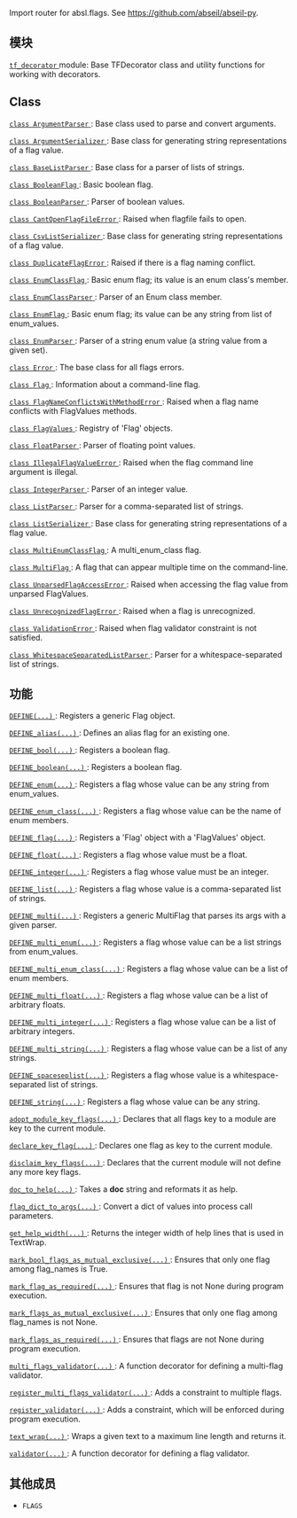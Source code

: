 Import router for absl.flags. See https://github.com/abseil/abseil-py.

## 模块
[ `tf_decorator` ](https://tensorflow.google.cn/api_docs/python/tf/compat/v1/flags/tf_decorator) module: Base TFDecorator class and utility functions for working with decorators.

## Class 
[ `class ArgumentParser` ](https://tensorflow.google.cn/api_docs/python/tf/compat/v1/flags/ArgumentParser): Base class used to parse and convert arguments.

[ `class ArgumentSerializer` ](https://tensorflow.google.cn/api_docs/python/tf/compat/v1/flags/ArgumentSerializer): Base class for generating string representations of a flag value.

[ `class BaseListParser` ](https://tensorflow.google.cn/api_docs/python/tf/compat/v1/flags/BaseListParser): Base class for a parser of lists of strings.

[ `class BooleanFlag` ](https://tensorflow.google.cn/api_docs/python/tf/compat/v1/flags/BooleanFlag): Basic boolean flag.

[ `class BooleanParser` ](https://tensorflow.google.cn/api_docs/python/tf/compat/v1/flags/BooleanParser): Parser of boolean values.

[ `class CantOpenFlagFileError` ](https://tensorflow.google.cn/api_docs/python/tf/compat/v1/flags/CantOpenFlagFileError): Raised when flagfile fails to open.

[ `class CsvListSerializer` ](https://tensorflow.google.cn/api_docs/python/tf/compat/v1/flags/CsvListSerializer): Base class for generating string representations of a flag value.

[ `class DuplicateFlagError` ](https://tensorflow.google.cn/api_docs/python/tf/compat/v1/flags/DuplicateFlagError): Raised if there is a flag naming conflict.

[ `class EnumClassFlag` ](https://tensorflow.google.cn/api_docs/python/tf/compat/v1/flags/EnumClassFlag): Basic enum flag; its value is an enum class's member.

[ `class EnumClassParser` ](https://tensorflow.google.cn/api_docs/python/tf/compat/v1/flags/EnumClassParser): Parser of an Enum class member.

[ `class EnumFlag` ](https://tensorflow.google.cn/api_docs/python/tf/compat/v1/flags/EnumFlag): Basic enum flag; its value can be any string from list of enum_values.

[ `class EnumParser` ](https://tensorflow.google.cn/api_docs/python/tf/compat/v1/flags/EnumParser): Parser of a string enum value (a string value from a given set).

[ `class Error` ](https://tensorflow.google.cn/api_docs/python/tf/compat/v1/flags/Error): The base class for all flags errors.

[ `class Flag` ](https://tensorflow.google.cn/api_docs/python/tf/compat/v1/flags/Flag): Information about a command-line flag.

[ `class FlagNameConflictsWithMethodError` ](https://tensorflow.google.cn/api_docs/python/tf/compat/v1/flags/FlagNameConflictsWithMethodError): Raised when a flag name conflicts with FlagValues methods.

[ `class FlagValues` ](https://tensorflow.google.cn/api_docs/python/tf/compat/v1/flags/FlagValues): Registry of 'Flag' objects.

[ `class FloatParser` ](https://tensorflow.google.cn/api_docs/python/tf/compat/v1/flags/FloatParser): Parser of floating point values.

[ `class IllegalFlagValueError` ](https://tensorflow.google.cn/api_docs/python/tf/compat/v1/flags/IllegalFlagValueError): Raised when the flag command line argument is illegal.

[ `class IntegerParser` ](https://tensorflow.google.cn/api_docs/python/tf/compat/v1/flags/IntegerParser): Parser of an integer value.

[ `class ListParser` ](https://tensorflow.google.cn/api_docs/python/tf/compat/v1/flags/ListParser): Parser for a comma-separated list of strings.

[ `class ListSerializer` ](https://tensorflow.google.cn/api_docs/python/tf/compat/v1/flags/ListSerializer): Base class for generating string representations of a flag value.

[ `class MultiEnumClassFlag` ](https://tensorflow.google.cn/api_docs/python/tf/compat/v1/flags/MultiEnumClassFlag): A multi_enum_class flag.

[ `class MultiFlag` ](https://tensorflow.google.cn/api_docs/python/tf/compat/v1/flags/MultiFlag): A flag that can appear multiple time on the command-line.

[ `class UnparsedFlagAccessError` ](https://tensorflow.google.cn/api_docs/python/tf/compat/v1/flags/UnparsedFlagAccessError): Raised when accessing the flag value from unparsed FlagValues.

[ `class UnrecognizedFlagError` ](https://tensorflow.google.cn/api_docs/python/tf/compat/v1/flags/UnrecognizedFlagError): Raised when a flag is unrecognized.

[ `class ValidationError` ](https://tensorflow.google.cn/api_docs/python/tf/compat/v1/flags/ValidationError): Raised when flag validator constraint is not satisfied.

[ `class WhitespaceSeparatedListParser` ](https://tensorflow.google.cn/api_docs/python/tf/compat/v1/flags/WhitespaceSeparatedListParser): Parser for a whitespace-separated list of strings.

## 功能
[ `DEFINE(...)` ](https://tensorflow.google.cn/api_docs/python/tf/compat/v1/flags/DEFINE): Registers a generic Flag object.

[ `DEFINE_alias(...)` ](https://tensorflow.google.cn/api_docs/python/tf/compat/v1/flags/DEFINE_alias): Defines an alias flag for an existing one.

[ `DEFINE_bool(...)` ](https://tensorflow.google.cn/api_docs/python/tf/compat/v1/flags/DEFINE_bool): Registers a boolean flag.

[ `DEFINE_boolean(...)` ](https://tensorflow.google.cn/api_docs/python/tf/compat/v1/flags/DEFINE_bool): Registers a boolean flag.

[ `DEFINE_enum(...)` ](https://tensorflow.google.cn/api_docs/python/tf/compat/v1/flags/DEFINE_enum): Registers a flag whose value can be any string from enum_values.

[ `DEFINE_enum_class(...)` ](https://tensorflow.google.cn/api_docs/python/tf/compat/v1/flags/DEFINE_enum_class): Registers a flag whose value can be the name of enum members.

[ `DEFINE_flag(...)` ](https://tensorflow.google.cn/api_docs/python/tf/compat/v1/flags/DEFINE_flag): Registers a 'Flag' object with a 'FlagValues' object.

[ `DEFINE_float(...)` ](https://tensorflow.google.cn/api_docs/python/tf/compat/v1/flags/DEFINE_float): Registers a flag whose value must be a float.

[ `DEFINE_integer(...)` ](https://tensorflow.google.cn/api_docs/python/tf/compat/v1/flags/DEFINE_integer): Registers a flag whose value must be an integer.

[ `DEFINE_list(...)` ](https://tensorflow.google.cn/api_docs/python/tf/compat/v1/flags/DEFINE_list): Registers a flag whose value is a comma-separated list of strings.

[ `DEFINE_multi(...)` ](https://tensorflow.google.cn/api_docs/python/tf/compat/v1/flags/DEFINE_multi): Registers a generic MultiFlag that parses its args with a given parser.

[ `DEFINE_multi_enum(...)` ](https://tensorflow.google.cn/api_docs/python/tf/compat/v1/flags/DEFINE_multi_enum): Registers a flag whose value can be a list strings from enum_values.

[ `DEFINE_multi_enum_class(...)` ](https://tensorflow.google.cn/api_docs/python/tf/compat/v1/flags/DEFINE_multi_enum_class): Registers a flag whose value can be a list of enum members.

[ `DEFINE_multi_float(...)` ](https://tensorflow.google.cn/api_docs/python/tf/compat/v1/flags/DEFINE_multi_float): Registers a flag whose value can be a list of arbitrary floats.

[ `DEFINE_multi_integer(...)` ](https://tensorflow.google.cn/api_docs/python/tf/compat/v1/flags/DEFINE_multi_integer): Registers a flag whose value can be a list of arbitrary integers.

[ `DEFINE_multi_string(...)` ](https://tensorflow.google.cn/api_docs/python/tf/compat/v1/flags/DEFINE_multi_string): Registers a flag whose value can be a list of any strings.

[ `DEFINE_spaceseplist(...)` ](https://tensorflow.google.cn/api_docs/python/tf/compat/v1/flags/DEFINE_spaceseplist): Registers a flag whose value is a whitespace-separated list of strings.

[ `DEFINE_string(...)` ](https://tensorflow.google.cn/api_docs/python/tf/compat/v1/flags/DEFINE_string): Registers a flag whose value can be any string.

[ `adopt_module_key_flags(...)` ](https://tensorflow.google.cn/api_docs/python/tf/compat/v1/flags/adopt_module_key_flags): Declares that all flags key to a module are key to the current module.

[ `declare_key_flag(...)` ](https://tensorflow.google.cn/api_docs/python/tf/compat/v1/flags/declare_key_flag): Declares one flag as key to the current module.

[ `disclaim_key_flags(...)` ](https://tensorflow.google.cn/api_docs/python/tf/compat/v1/flags/disclaim_key_flags): Declares that the current module will not define any more key flags.

[ `doc_to_help(...)` ](https://tensorflow.google.cn/api_docs/python/tf/compat/v1/flags/doc_to_help): Takes a **doc**  string and reformats it as help.

[ `flag_dict_to_args(...)` ](https://tensorflow.google.cn/api_docs/python/tf/compat/v1/flags/flag_dict_to_args): Convert a dict of values into process call parameters.

[ `get_help_width(...)` ](https://tensorflow.google.cn/api_docs/python/tf/compat/v1/flags/get_help_width): Returns the integer width of help lines that is used in TextWrap.

[ `mark_bool_flags_as_mutual_exclusive(...)` ](https://tensorflow.google.cn/api_docs/python/tf/compat/v1/flags/mark_bool_flags_as_mutual_exclusive): Ensures that only one flag among flag_names is True.

[ `mark_flag_as_required(...)` ](https://tensorflow.google.cn/api_docs/python/tf/compat/v1/flags/mark_flag_as_required): Ensures that flag is not None during program execution.

[ `mark_flags_as_mutual_exclusive(...)` ](https://tensorflow.google.cn/api_docs/python/tf/compat/v1/flags/mark_flags_as_mutual_exclusive): Ensures that only one flag among flag_names is not None.

[ `mark_flags_as_required(...)` ](https://tensorflow.google.cn/api_docs/python/tf/compat/v1/flags/mark_flags_as_required): Ensures that flags are not None during program execution.

[ `multi_flags_validator(...)` ](https://tensorflow.google.cn/api_docs/python/tf/compat/v1/flags/multi_flags_validator): A function decorator for defining a multi-flag validator.

[ `register_multi_flags_validator(...)` ](https://tensorflow.google.cn/api_docs/python/tf/compat/v1/flags/register_multi_flags_validator): Adds a constraint to multiple flags.

[ `register_validator(...)` ](https://tensorflow.google.cn/api_docs/python/tf/compat/v1/flags/register_validator): Adds a constraint, which will be enforced during program execution.

[ `text_wrap(...)` ](https://tensorflow.google.cn/api_docs/python/tf/compat/v1/flags/text_wrap): Wraps a given text to a maximum line length and returns it.

[ `validator(...)` ](https://tensorflow.google.cn/api_docs/python/tf/compat/v1/flags/validator): A function decorator for defining a flag validator.

## 其他成员
-  `FLAGS`  []()
